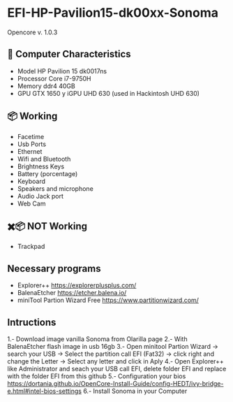 # EFI-HP-Pavilion15-dk00xx-Sonoma

Opencore v. 1.0.3

## 🚀 Computer Characteristics

- Model HP Pavilion 15 dk0017ns
- Processor Core i7-9750H
- Memory ddr4 40GB  
- GPU GTX 1650 y iGPU UHD 630 (used in Hackintosh UHD 630)

## 📦 Working 
- Facetime
- Usb Ports
- Ethernet
- Wifi and Bluetooth
- Brightness Keys
- Battery (porcentage)
- Keyboard
- Speakers and microphone
- Audio Jack port
- Web Cam

## ✖️📦 NOT Working 
- Trackpad

## Necessary programs
- Explorer++ https://explorerplusplus.com/
- BalenaEtcher https://etcher.balena.io/
- miniTool Partion Wizard Free https://www.partitionwizard.com/

## Intructions
 1.- Download image vanilla Sonoma from Olarilla page 
 2.- With BalenaEtcher flash image in usb 16gb
 3.- Open minitool Partion Wizard -> search your USB -> Select the partition call EFI (Fat32) -> click right and change the Letter -> Select any letter and click in Aply
 4.- Open Explorer++ like Administrator and seach your USB call EFI, delete folder EFI and replace with the folder EFI from this github
 5.- Configuration your bios https://dortania.github.io/OpenCore-Install-Guide/config-HEDT/ivy-bridge-e.html#intel-bios-settings
 6.- Install Sonoma in your Computer
